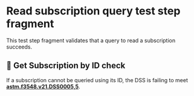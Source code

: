 # Read subscription query test step fragment

This test step fragment validates that a query to read a subscription succeeds.

## 🛑 Get Subscription by ID check

If a subscription cannot be queried using its ID, the DSS is failing to meet **[astm.f3548.v21.DSS0005,5](../../../../../../../requirements/astm/f3548/v21.md)**.
